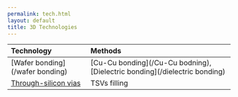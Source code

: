 ```yaml
---
permalink: tech.html
layout: default
title: 3D Technologies
---
```


| Technology  | Methods  |
| :------------ |:---------------|
|[Wafer bonding](/wafer bonding) | [Cu-Cu bonding](/Cu-Cu bodning), [Dielectric bonding](/dielectric bonding) |
|[Through-silicon vias](/TSVs)| TSVs filling        |
